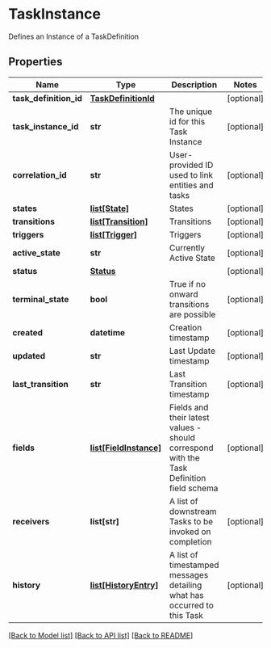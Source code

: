 # TaskInstance

Defines an Instance of a TaskDefinition

## Properties
Name | Type | Description | Notes
------------ | ------------- | ------------- | -------------
**task_definition_id** | [**TaskDefinitionId**](TaskDefinitionId.md) |  | [optional] 
**task_instance_id** | **str** | The unique id for this Task Instance | [optional] 
**correlation_id** | **str** | User-provided ID used to link entities and tasks | [optional] 
**states** | [**list[State]**](State.md) | States | [optional] 
**transitions** | [**list[Transition]**](Transition.md) | Transitions | [optional] 
**triggers** | [**list[Trigger]**](Trigger.md) | Triggers | [optional] 
**active_state** | **str** | Currently Active State | [optional] 
**status** | [**Status**](Status.md) |  | [optional] 
**terminal_state** | **bool** | True if no onward transitions are possible | [optional] 
**created** | **datetime** | Creation timestamp | [optional] 
**updated** | **str** | Last Update timestamp | [optional] 
**last_transition** | **str** | Last Transition timestamp | [optional] 
**fields** | [**list[FieldInstance]**](FieldInstance.md) | Fields and their latest values - should correspond with the Task Definition field schema | [optional] 
**receivers** | **list[str]** | A list of downstream Tasks to be invoked on completion | [optional] 
**history** | [**list[HistoryEntry]**](HistoryEntry.md) | A list of timestamped messages detailing what has occurred to this Task | [optional] 

[[Back to Model list]](../README.md#documentation-for-models) [[Back to API list]](../README.md#documentation-for-api-endpoints) [[Back to README]](../README.md)


